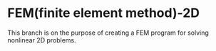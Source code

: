 # FEM(finite element method)-2D
This branch is on the purpose of creating a FEM program for solving nonlinear 2D problems.
